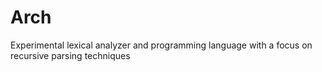 Arch
====

Experimental lexical analyzer and programming language with a focus on recursive parsing techniques